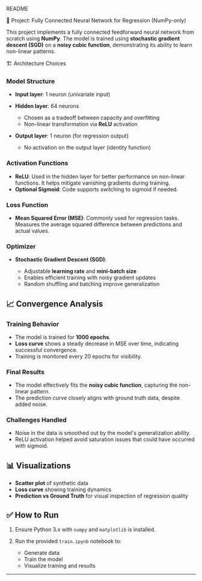  README

🧠 Project: Fully Connected Neural Network for Regression (NumPy-only)

This project implements a fully connected feedforward neural network from scratch using **NumPy**. The model is trained using **stochastic gradient descent (SGD)** on a **noisy cubic function**, demonstrating its ability to learn non-linear patterns.


🏗️ Architecture Choices

### Model Structure

* **Input layer**: 1 neuron (univariate input)
* **Hidden layer**: 64 neurons

  * Chosen as a tradeoff between capacity and overfitting
  * Non-linear transformation via **ReLU** activation
* **Output layer**: 1 neuron (for regression output)

  * No activation on the output layer (identity function)

### Activation Functions

* **ReLU**: Used in the hidden layer for better performance on non-linear functions. It helps mitigate vanishing gradients during training.
* **Optional Sigmoid**: Code supports switching to sigmoid if needed.

### Loss Function

* **Mean Squared Error (MSE)**: Commonly used for regression tasks. Measures the average squared difference between predictions and actual values.

### Optimizer

* **Stochastic Gradient Descent (SGD)**:

  * Adjustable **learning rate** and **mini-batch size**
  * Enables efficient training with noisy gradient updates
  * Random shuffling and batching improve generalization


## 📈 Convergence Analysis

### Training Behavior

* The model is trained for **1000 epochs**.
* **Loss curve** shows a steady decrease in MSE over time, indicating successful convergence.
* Training is monitored every 20 epochs for visibility.

### Final Results

* The model effectively fits the **noisy cubic function**, capturing the non-linear pattern.
* The prediction curve closely aligns with ground truth data, despite added noise.

### Challenges Handled

* Noise in the data is smoothed out by the model's generalization ability.
* ReLU activation helped avoid saturation issues that could have occurred with sigmoid.


## 📊 Visualizations

* **Scatter plot** of synthetic data
* **Loss curve** showing training dynamics
* **Prediction vs Ground Truth** for visual inspection of regression quality


## ✅ How to Run

1. Ensure Python 3.x with `numpy` and `matplotlib` is installed.
2. Run the provided `train.ipynb` notebook to:

   * Generate data
   * Train the model
   * Visualize training and results

---

